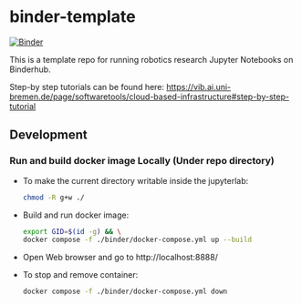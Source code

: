 # binder-template

[![Binder](https://binder.intel4coro.de/badge_logo.svg)](https://binder.intel4coro.de/v2/gh/IntEL4CoRo/binder-template.git/main)

This is a template repo for running robotics research Jupyter Notebooks on Binderhub.

Step-by step tutorials can be found here: https://vib.ai.uni-bremen.de/page/softwaretools/cloud-based-infrastructure#step-by-step-tutorial

## Development

### Run and build docker image Locally (Under repo directory)

- To make the current directory writable inside the jupyterlab:

  ```bash
  chmod -R g+w ./
  ```

- Build and run docker image:

  ```bash
  export GID=$(id -g) && \
  docker compose -f ./binder/docker-compose.yml up --build
  ```

- Open Web browser and go to http://localhost:8888/

- To stop and remove container:

  ```bash
  docker compose -f ./binder/docker-compose.yml down
  ```
